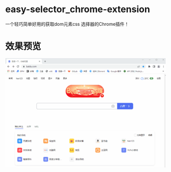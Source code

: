 # easy-selector_chrome-extension
一个轻巧简单好用的获取dom元素css 选择器的Chrome插件！

# 效果预览
![拾取选择器效果预览.png](./effect/拾取css选择器.gif)
